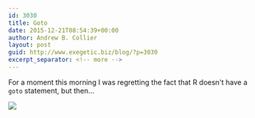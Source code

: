 ```yaml
---
id: 3030
title: Goto
date: 2015-12-21T08:54:39+00:00
author: Andrew B. Collier
layout: post
guid: http://www.exegetic.biz/blog/?p=3030
excerpt_separator: <!-- more -->
---
```

For a moment this morning I was regretting the fact that R doesn't have a `goto` statement, but then...

<!-- more -->

<img src="{{ site.baseurl }}/static/img/2015/12/goto.png" >